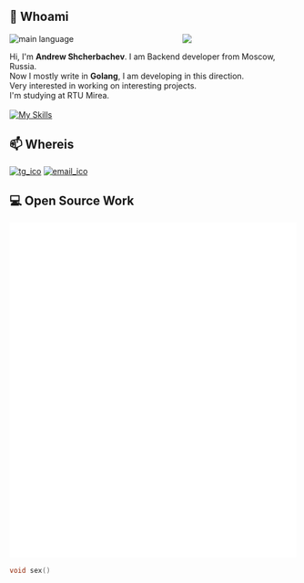 ## 👋 Whoami

<!--https://github.com/user-attachments/assets/9f06914c-5c55-4c2d-b720-06423b503543-->
<img align='right' src='https://github.com/user-attachments/assets/9f06914c-5c55-4c2d-b720-06423b503543' width='200'>

![main language](https://img.shields.io/badge/Main_language-Golang-blue)

Hi, I'm **Andrew Shcherbachev**. I am Backend developer from Moscow, Russia.\
Now I mostly write in **Golang**, I am developing in this direction.\
Very interested in working on interesting projects.\
I'm studying at RTU Mirea.\
\
[![My Skills](https://skillicons.dev/icons?i=go,html,css,react,python)](https://skillicons.dev)

## 📫 Whereis

<a href="https://t.me/subliker"><img alt="tg_ico" src="https://github.com/user-attachments/assets/44250bf5-b982-4c98-a520-ddadca0daaea" width="40"></a>   <a href="mailto:subliker0@gmail.com"><img alt="email_ico" src="https://github.com/user-attachments/assets/46210fdf-6363-47f5-9172-17e7a2423ed8" width="40"></a>

## 💻 Open Source Work

<img src="https://raw.githubusercontent.com/subliker/github-stats-transparent/output/generated/languages.svg" alt="elioseverojunior" align="left" />
<img src="https://raw.githubusercontent.com/subliker/github-stats-transparent/output/generated/overview.svg" alt="elioseverojunior" align="center" />


```cpp 
void sex()
```

